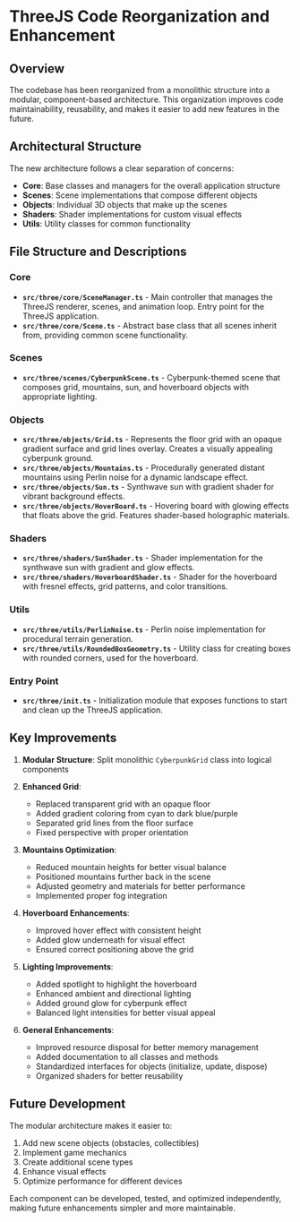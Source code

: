 # ThreeJS Code Reorganization and Enhancement

## Overview

The codebase has been reorganized from a monolithic structure into a modular, component-based architecture. This organization improves code maintainability, reusability, and makes it easier to add new features in the future.

## Architectural Structure

The new architecture follows a clear separation of concerns:

- **Core**: Base classes and managers for the overall application structure
- **Scenes**: Scene implementations that compose different objects
- **Objects**: Individual 3D objects that make up the scenes
- **Shaders**: Shader implementations for custom visual effects
- **Utils**: Utility classes for common functionality

## File Structure and Descriptions

### Core

- **`src/three/core/SceneManager.ts`** - Main controller that manages the ThreeJS renderer, scenes, and animation loop. Entry point for the ThreeJS application.
- **`src/three/core/Scene.ts`** - Abstract base class that all scenes inherit from, providing common scene functionality.

### Scenes

- **`src/three/scenes/CyberpunkScene.ts`** - Cyberpunk-themed scene that composes grid, mountains, sun, and hoverboard objects with appropriate lighting.

### Objects

- **`src/three/objects/Grid.ts`** - Represents the floor grid with an opaque gradient surface and grid lines overlay. Creates a visually appealing cyberpunk ground.
- **`src/three/objects/Mountains.ts`** - Procedurally generated distant mountains using Perlin noise for a dynamic landscape effect.
- **`src/three/objects/Sun.ts`** - Synthwave sun with gradient shader for vibrant background effects.
- **`src/three/objects/HoverBoard.ts`** - Hovering board with glowing effects that floats above the grid. Features shader-based holographic materials.

### Shaders

- **`src/three/shaders/SunShader.ts`** - Shader implementation for the synthwave sun with gradient and glow effects.
- **`src/three/shaders/HoverboardShader.ts`** - Shader for the hoverboard with fresnel effects, grid patterns, and color transitions.

### Utils

- **`src/three/utils/PerlinNoise.ts`** - Perlin noise implementation for procedural terrain generation.
- **`src/three/utils/RoundedBoxGeometry.ts`** - Utility class for creating boxes with rounded corners, used for the hoverboard.

### Entry Point

- **`src/three/init.ts`** - Initialization module that exposes functions to start and clean up the ThreeJS application.

## Key Improvements

1. **Modular Structure**: Split monolithic `CyberpunkGrid` class into logical components
2. **Enhanced Grid**: 
   - Replaced transparent grid with an opaque floor
   - Added gradient coloring from cyan to dark blue/purple
   - Separated grid lines from the floor surface
   - Fixed perspective with proper orientation

3. **Mountains Optimization**:
   - Reduced mountain heights for better visual balance
   - Positioned mountains further back in the scene
   - Adjusted geometry and materials for better performance
   - Implemented proper fog integration

4. **Hoverboard Enhancements**:
   - Improved hover effect with consistent height
   - Added glow underneath for visual effect
   - Ensured correct positioning above the grid

5. **Lighting Improvements**:
   - Added spotlight to highlight the hoverboard
   - Enhanced ambient and directional lighting
   - Added ground glow for cyberpunk effect
   - Balanced light intensities for better visual appeal

6. **General Enhancements**:
   - Improved resource disposal for better memory management
   - Added documentation to all classes and methods
   - Standardized interfaces for objects (initialize, update, dispose)
   - Organized shaders for better reusability

## Future Development

The modular architecture makes it easier to:

1. Add new scene objects (obstacles, collectibles)
2. Implement game mechanics
3. Create additional scene types
4. Enhance visual effects
5. Optimize performance for different devices

Each component can be developed, tested, and optimized independently, making future enhancements simpler and more maintainable.
